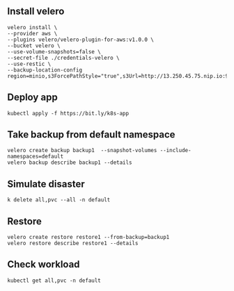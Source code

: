 ## Install velero

```
velero install \
--provider aws \
--plugins velero/velero-plugin-for-aws:v1.0.0 \
--bucket velero \
--use-volume-snapshots=false \
--secret-file ./credentials-velero \
--use-restic \
--backup-location-config region=minio,s3ForcePathStyle="true",s3Url=http://13.250.45.75.nip.io:9000
```

## Deploy app
```
kubectl apply -f https://bit.ly/k8s-app
```

## Take backup from default namespace
```
velero create backup backup1  --snapshot-volumes --include-namespaces=default
velero backup describe backup1 --details
```

## Simulate disaster
```
k delete all,pvc --all -n default
```


## Restore
```
velero create restore restore1 --from-backup=backup1
velero restore describe restore1 --details
```

## Check workload
```
kubectl get all,pvc -n default
```


